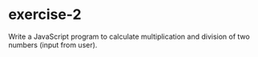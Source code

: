 # exercise-2
Write a JavaScript program to calculate multiplication and division of two numbers (input from user).
